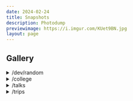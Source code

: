 ```yaml
---
date: 2024-02-24
title: Snapshots
description: Photodump
previewimage: https://i.imgur.com/KUet9BN.jpg
layout: page
---
```


## Gallery

<details>

<summary>/dev/random</summary>

<div class="image-grid" id="images">

<img loading="lazy" alt="Food menu" src="https://i.imgur.com/ejDRsdi.jpg">

<img loading="lazy" alt="Another laptop shot" src="https://i.imgur.com/BqWCGqP.jpg">

<img loading="lazy" alt="IKEA directions" src="https://i.imgur.com/553LQoC.jpg">

<img loading="lazy" alt="IKEA Price sign" src="https://i.imgur.com/PukycFJ.jpg">

<img loading="lazy" alt="IKEA Storage Space and a crane" src="https://i.imgur.com/RpA1Tbf.jpg">

<img loading="lazy" alt="Keychron in some nice lighting" src="https://i.imgur.com/mroJJik.jpg">

<img loading="lazy" alt="Black and white rocks" src="https://i.imgur.com/sMMx1f0.jpg">

<img loading="lazy" alt="Keychron K2 V2" src="https://i.imgur.com/NVUKPKO.jpg">

<img loading="lazy" alt="Cannon Rebel struggles" src="https://i.imgur.com/r1W9ohZ.jpg">

<img loading="lazy" alt="Pondicherry Villa" src="https://i.imgur.com/Pu176PH.jpg">

<img loading="lazy" alt="Ikea Bengaluru storage" src="https://i.imgur.com/HZ3hHs0.jpg">

</div>

</details>

<details>

<summary>/college</summary>

<div class="image-grid" id="image-grid">

<img loading="lazy" alt="Ghat descent on west cost" src="https://i.imgur.com/agAwA6L.jpg">

<img loading="lazy" alt="Hole in the Wall in Kormangala is a vibe!" src="https://i.imgur.com/zLDGtul.jpg">

<img loading="lazy" alt="Vidhan Soudha, which ive surprisingly never even after spending my whole life here" src="https://i.imgur.com/ohigp5U.jpg">

<img loading="lazy" alt="Frist go meetup in bangalore with Sudhir and Nathan" src="https://i.imgur.com/G0JYhn1.jpg">

<img loading="lazy" alt="Blurry snap from foss talk" src="https://i.imgur.com/7OAa8tn.jpg">

<img loading="lazy" alt="First hackathon - hacknite" src="https://i.imgur.com/Yg3di6k.jpg">

<img loading="lazy" alt="Foss talk with friends" src="https://i.imgur.com/WGTr4Wq.jpg">

<img loading="lazy" alt="The sexy mall" src="https://i.imgur.com/UbeGLEd.jpg">

<img loading="lazy" alt="The sexy mall with a tree" src="https://i.imgur.com/W4cJO40.jpg">

<img loading="lazy" alt="Project expo presentation" src="https://i.imgur.com/JjjO75w.png">

<img loading="lazy" alt="BeReal inside another" src="https://i.imgur.com/5HPnfMy.jpg">

</div>

</details>


<details>
<summary>/talks</summary>

<details>

<summary>/fireside2024</summary>

<div class="image-grid" id="image-grid">

<img loading="lazy" alt="anna presentation - 1" src="https://i.imgur.com/PTP2P6m.jpg">

<img loading="lazy" alt="anna presentation - 2" src="https://i.imgur.com/gyTGc2a.jpg">

<img loading="lazy" alt="anna presentation - 3" src="https://i.imgur.com/rANre38.jpg">

<img loading="lazy" alt="anna presentation - 4" src="https://i.imgur.com/ouqWgET.jpg">

</div>

</details>

</details>


<details>

<summary>/trips</summary>

<details>
<summary>/ooty 2024</summary>

<div class="image-grid" id="image-grid">

<img loading="lazy" alt="tea estate views before low clowds" src="https://i.imgur.com/esHZCKk.jpg" />

<img loading="lazy" alt="tea estate view after with low clowds" src="https://i.imgur.com/PQOp4Ts.jpg" />

<img loading="lazy" alt="insane view from the road to dolphin nose point" src="https://i.imgur.com/CYXkEXn.jpg" />

<img loading="lazy" alt="another hilly tea estate" src="https://i.imgur.com/cwhlIVu.jpg" />

<img loading="lazy" alt="dolphin nose point" src="https://i.imgur.com/MCV8Hsx.jpg">

</div>

</details>


<details>

<summary>/pondicherry 2022</summary>

<div class="image-grid" id="image-grid">

<img loading="lazy" alt="Pondi costal drive" src="https://i.imgur.com/EdVqF3s.jpg">

<img loading="lazy" alt="Pondi costal view" src="https://i.imgur.com/K5RGcQI.jpg">

<img loading="lazy" alt="Hillside drive" src="https://i.imgur.com/KUet9BN.jpg">

<img loading="lazy" alt="Peaky hills" src="https://i.imgur.com/h5S0i45.jpg">

<img loading="lazy" alt="Bay of bengal from a window with some trees" src="https://i.imgur.com/cgACPjM.jpg">

<img loading="lazy" alt="Bay of bengal from a window" src="https://i.imgur.com/rwB61P4.jpg">

<img loading="lazy" alt="More hills in tamil nadu" src="https://i.imgur.com/NTrFuRn.jpg">

<img loading="lazy" alt="Railway Station" src="https://i.imgur.com/GJIXTg4.jpg">

</div>

</details>

</details>
